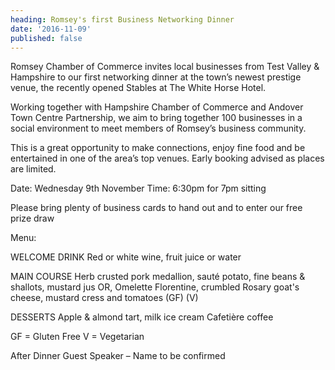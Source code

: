 ```yaml
---
heading: Romsey's first Business Networking Dinner
date: '2016-11-09'
published: false
---
```

Romsey Chamber of Commerce invites local businesses from Test Valley & Hampshire to our first networking dinner at the town’s newest prestige venue, the recently opened Stables at The White Horse Hotel.

Working together with Hampshire Chamber of Commerce and Andover Town Centre Partnership, we aim to bring together 100 businesses in a social environment to meet members of Romsey’s business community.

This is a great opportunity to make connections, enjoy fine food and be entertained in one of the area’s top venues.  Early booking advised as places are limited.

Date: Wednesday 9th November		Time: 6:30pm for 7pm sitting

Please bring plenty of business cards to hand out and to enter our free prize draw



Menu:

WELCOME DRINK
Red or white wine, fruit juice or water

MAIN COURSE
Herb crusted pork medallion, sauté potato, fine beans & shallots, mustard jus
OR,
Omelette Florentine, crumbled Rosary goat's cheese, mustard cress and tomatoes (GF) (V)

DESSERTS
Apple & almond tart, milk ice cream
Cafetière coffee

GF = Gluten Free V = Vegetarian

After Dinner Guest Speaker – Name to be confirmed

